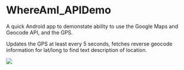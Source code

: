 # WhereAmI_APIDemo
A quick Android app to demonstate ability to use the Google Maps and Geocode API, and the GPS.

Updates the GPS at least every 5 seconds, fetches reverse geocode information for lat/long to find text description of location.

<img src="http://i.imgur.com/rjuFhAq.png">
